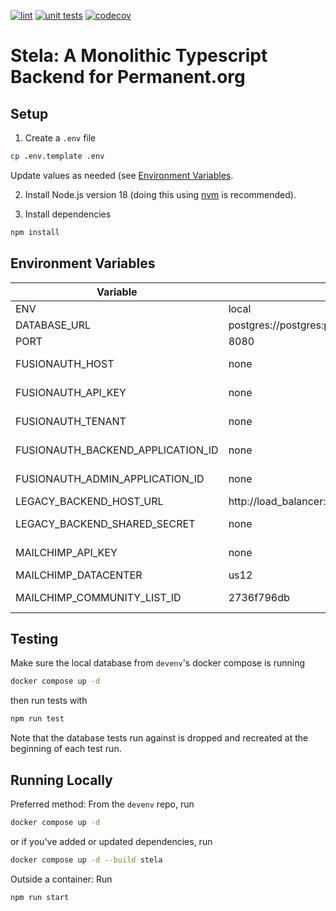 [![lint](https://github.com/PermanentOrg/stela/actions/workflows/lint.yml/badge.svg)](https://github.com/PermanentOrg/stela/actions/workflows/lint.yml)
[![unit tests](https://github.com/PermanentOrg/stela/actions/workflows/test.yml/badge.svg)](https://github.com/PermanentOrg/stela/actions/workflows/test.yml)
[![codecov](https://codecov.io/gh/PermanentOrg/stela/branch/main/graph/badge.svg?token=4LYJGPGU57)](https://codecov.io/gh/PermanentOrg/stela)

# Stela: A Monolithic Typescript Backend for Permanent.org

## Setup

1. Create a `.env` file

```bash
cp .env.template .env
```

Update values as needed (see [Environment Variables](#environment-variables).

2. Install Node.js version 18 (doing this using [nvm](https://github.com/nvm-sh/nvm) is recommended).

3. Install dependencies

```bash
npm install
```

## Environment Variables

| Variable                          | Default                                               | Notes                                                                  |
| --------------------------------- | ----------------------------------------------------- | ---------------------------------------------------------------------- |
| ENV                               | local                                                 | Tells stela what environment it's running in                           |
| DATABASE_URL                      | postgres://postgres:permanent@database:5432/permanent | Run tests to generate default database                                 |
| PORT                              | 8080                                                  | Tells stela what port to run on                                        |
| FUSIONAUTH_HOST                   | none                                                  | Can be found in `back-end`'s library/base/constants/base.constants.php |
| FUSIONAUTH_API_KEY                | none                                                  | Can be found in `back-end`'s library/base/constants/base.constants.php |
| FUSIONAUTH_TENANT                 | none                                                  | Can be found in `back-end`'s library/base/constants/base.constants.php |
| FUSIONAUTH_BACKEND_APPLICATION_ID | none                                                  | Can be found in `back-end`'s library/base/constants/base.constants.php |
| FUSIONAUTH_ADMIN_APPLICATION_ID   | none                                                  | Can be found in the FusionAuth Admin application                       |
| LEGACY_BACKEND_HOST_URL           | http://load_balancer:80/api                           |
| LEGACY_BACKEND_SHARED_SECRET      | none                                                  | Can be found in `back-end`'s library/base/constants/base.constants.php |
| MAILCHIMP_API_KEY                 | none                                                  | Can be found in `back-end`'s library/base/constants/base.constants.php |
| MAILCHIMP_DATACENTER              | us12                                                  |
| MAILCHIMP_COMMUNITY_LIST_ID       | 2736f796db                                            | The default value corresponds to the `dev` list                        |

## Testing

Make sure the local database from `devenv`'s docker compose is running

```bash
docker compose up -d
```

then run tests with

```bash
npm run test
```

Note that the database tests run against is dropped and recreated at the beginning of each test run.

## Running Locally

Preferred method: From the `devenv` repo, run

```bash
docker compose up -d
```

or if you've added or updated dependencies, run

```bash
docker compose up -d --build stela
```

Outside a container: Run

```bash
npm run start
```
